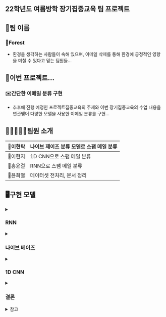 ## 22학년도 여름방학 장기집중교육 팀 프로젝트

## 👭팀 이름

### 🌲Forest

- 환경을 생각하는 사람들이 속해 있으며, 이메일 삭제를 통해 환경에 긍정적인 영향을 미칠 수 있다고 믿는 팀원들…

## 📄이번 프로젝트…

### ✉️간단한 이메일 분류 구현

- 추후에 진행 예정인 프로젝트집중교육의 주제와 이번 장기집중교육의 수업 내용을 연관맺어 다양한 모델을 사용한 이메일 분류를 구현…

## 🧑🏻‍🤝‍🧑🏼팀원 소개

| 🌲이현탁 | 나이브 제이즈 분류 모델로 스팸 메일 분류 |
| --- | --- |
| 🌳이현지 | 1D CNN으로 스팸 메일 분류 |
| 🌴홍윤걸 | RNN으로 스팸 메일 분류 |
| 🍃윤희열 | 데이터셋 전처리, 문서 정리 |

## 🖥️구현 모델
<details>
<summary><h3>RNN</h3></summary>
<div>

> RNN은 은닉층의 노드에서 활성화 함수를 통해 나온 결과값을 출력층 방향으로도 보내면서, 다시 은닉층 노드의 다음 계산의 입력으로 보내는 특징

</div>
</details>

<details>
<summary><h3>나이브 베이즈</h3></summary>
<div>

> [나이브 베이즈 분류 모델](https://bkshin.tistory.com/entry/%EB%A8%B8%EC%8B%A0%EB%9F%AC%EB%8B%9D-1%EB%82%98%EC%9D%B4%EB%B8%8C-%EB%B2%A0%EC%9D%B4%EC%A6%88-%EB%B6%84%EB%A5%98-Naive-Bayes-Classification)은 스팸 메일 필터, 텍스트 분류, 감정 분석, 추천 시스템 등에 광범위하게 활용되는 분규 기법이다.<br>
Feature -> 광고성 단어 개수, 비속어 개수, 성적 용어 개수 등... (각각이 하나의 Feature이며, 하나의 분류 모델에는 여러 개의 Feature가 있음, 서로 독립(independent))<br>
Label -> 스팸 메일인 경우 Label = 1, 스팸 메일이 아닌 경우 Label = 0

> 나이브 베이즈 분류는 베이즈 정리에 기반한 통계적 분류 기법.<br>
나이브 베이즈 분류기는 빠르고, 정확하며, 정확성도 높고 대용량 데이터에 대해 속도도 빠르다.

</div>
</details>
<details>
<summary><h3>1D CNN</h3></summary>
<div>

> 본래 CNN은 이미지 처리를 하기 위해 만들어진 아키텍처이다.<br>
이미지 처리 당시 CNN의 필터(ex.9칸)가 이미지의 지역적인 정보를 추출하는 역할을 한다면, 텍스트 CNN의 필터는 텍스트의 지역적인 정보, 즉 단어 등장순서/문맥 정보를 보존할 수 있다.

</div>
</details>
<details>
<summary><h3>결론</h3></summary>
<div></div>
</details>
<details>
<summary>참고</summary>
   <div>
   <ul>
    <li>[RNN](https://wikidocs.net/22894)</li>
    <li>[나이브 베이즈](https://wikidocs.net/22892)</li>
    <li>[CNN](https://ratsgo.github.io/natural%20language%20processing/2017/03/19/CNN/)</li>
   </div>
</details>
